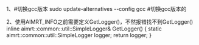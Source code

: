 1、#切换gcc版本
sudo update-alternatives --config gcc  #切换gcc版本的

2、使用AIMRT_INFO之前需要定义GetLogger()，不然报错找不到GetLogger()
inline aimrt::common::util::SimpleLogger& GetLogger() {
  static aimrt::common::util::SimpleLogger logger;
  return logger;
}